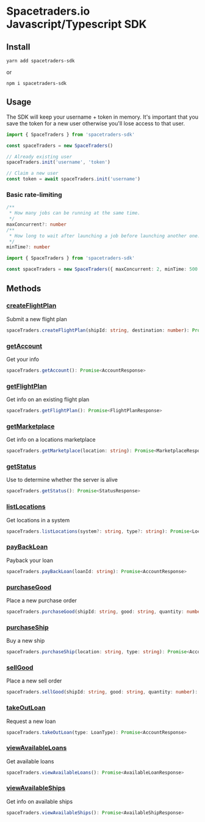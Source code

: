 # Spacetraders.io Javascript/Typescript SDK

## Install

`yarn add spacetraders-sdk`

or

`npm i spacetraders-sdk`

## Usage

The SDK will keep your username + token in memory. It's important that you save the token for a new user otherwise you'll lose access to that user.

```typescript
import { SpaceTraders } from 'spacetraders-sdk'

const spaceTraders = new SpaceTraders()

// Already existing user
spaceTraders.init('username', 'token')

// Claim a new user
const token = await spaceTraders.init('username')
```

### Basic rate-limiting

```typescript
/**
 * How many jobs can be running at the same time.
 */
maxConcurrent?: number
/**
 * How long to wait after launching a job before launching another one.
 */
minTime?: number

```

```typescript
import { SpaceTraders } from 'spacetraders-sdk'

const spaceTraders = new SpaceTraders({ maxConcurrent: 2, minTime: 500 })
```

## Methods

### [createFlightPlan](https://api.spacetraders.io/#api-flight_plans-NewFlightPlan)

Submit a new flight plan

```typescript
spaceTraders.createFlightPlan(shipId: string, destination: number): Promise<FlightPlanResponse>
```

### [getAccount](https://api.spacetraders.io/#api-users-GetInfo)

Get your info

```typescript
spaceTraders.getAccount(): Promise<AccountResponse>
```

### [getFlightPlan](https://api.spacetraders.io/#api-flight_plans-GetFlightPlan)

Get info on an existing flight plan

```typescript
spaceTraders.getFlightPlan(): Promise<FlightPlanResponse>
```

### [getMarketplace](https://api.spacetraders.io/#api-marketplace-marketplace)

Get info on a locations marketplace

```typescript
spaceTraders.getMarketplace(location: string): Promise<MarketplaceResponse>
```

### [getStatus](https://api.spacetraders.io/#api-game-status)

Use to determine whether the server is alive

```typescript
spaceTraders.getStatus(): Promise<StatusResponse>
```

### [listLocations](https://api.spacetraders.io/#api-locations-locations)

Get locations in a system

```typescript
spaceTraders.listLocations(system?: string, type?: string): Promise<LocationsResponse>
```

### [payBackLoan](https://api.spacetraders.io/#api-loans)

Payback your loan

```typescript
spaceTraders.payBackLoan(loanId: string): Promise<AccountResponse>
```

### [purchaseGood](https://api.spacetraders.io/#api-purchase_orders-NewPurchaseOrder)

Place a new purchase order

```typescript
spaceTraders.purchaseGood(shipId: string, good: string, quantity: number): Promise<PurchaseResponse>
```

### [purchaseShip](https://api.spacetraders.io/#api-ships-NewShip)

Buy a new ship

```typescript
spaceTraders.purchaseShip(location: string, type: string): Promise<AccountResponse>
```

### [sellGood](https://api.spacetraders.io/#api-sell_orders-NewSellOrder)

Place a new sell order

```typescript
spaceTraders.sellGood(shipId: string, good: string, quantity: number): Promise<PurchaseResponse>
```

### [takeOutLoan](https://api.spacetraders.io/#api-loans-NewLoan)

Request a new loan

```typescript
spaceTraders.takeOutLoan(type: LoanType): Promise<AccountResponse>
```

### [viewAvailableLoans](https://api.spacetraders.io/#api-loans-loans)

Get available loans

```typescript
spaceTraders.viewAvailableLoans(): Promise<AvailableLoanResponse>
```

### [viewAvailableShips](https://api.spacetraders.io/#api-ships-ships)

Get info on available ships

```typescript
spaceTraders.viewAvailableShips(): Promise<AvailableShipResponse>
```
